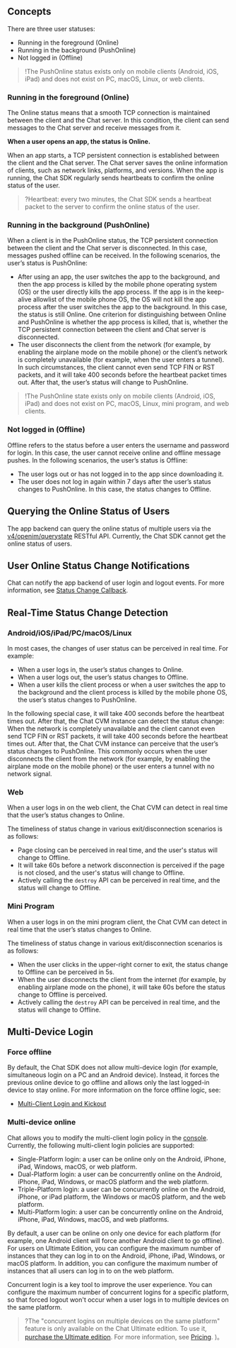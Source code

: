 
## Concepts
There are three user statuses:
- Running in the foreground (Online)
- Running in the background (PushOnline)
- Not logged in (Offline)

>!The PushOnline status exists only on mobile clients (Android, iOS, iPad) and does not exist on PC, macOS, Linux, or web clients.

### Running in the foreground (Online)
The Online status means that a smooth TCP connection is maintained between the client and the Chat server. In this condition, the client can send messages to the Chat server and receive messages from it.

**When a user opens an app, the status is Online.**

When an app starts, a TCP persistent connection is established between the client and the Chat server. The Chat server saves the online information of clients, such as network links, platforms, and versions. When the app is running, the Chat SDK regularly sends heartbeats to confirm the online status of the user.

>?Heartbeat: every two minutes, the Chat SDK sends a heartbeat packet to the server to confirm the online status of the user.

### Running in the background (PushOnline)
When a client is in the PushOnline status, the TCP persistent connection between the client and the Chat server is disconnected. In this case, messages pushed offline can be received.
In the following scenarios, the user’s status is PushOnline:

- After using an app, the user switches the app to the background, and then the app process is killed by the mobile phone operating system (OS) or the user directly kills the app process.
 If the app is in the keep-alive allowlist of the mobile phone OS, the OS will not kill the app process after the user switches the app to the background. In this case, the status is still Online. One criterion for distinguishing between Online and PushOnline is whether the app process is killed, that is, whether the TCP persistent connection between the client and Chat server is disconnected.
- The user disconnects the client from the network (for example, by enabling the airplane mode on the mobile phone) or the client’s network is completely unavailable (for example, when the user enters a tunnel).
 In such circumstances, the client cannot even send TCP FIN or RST packets, and it will take 400 seconds before the heartbeat packet times out. After that, the user’s status will change to PushOnline.

>!The PushOnline state exists only on mobile clients (Android, iOS, iPad) and does not exist on PC, macOS, Linux, mini program, and web clients.

### Not logged in (Offline)
Offline refers to the status before a user enters the username and password for login. In this case, the user cannot receive online and offline message pushes.
In the following scenarios, the user’s status is Offline:

- The user logs out or has not logged in to the app since downloading it.
- The user does not log in again within 7 days after the user’s status changes to PushOnline. In this case, the status changes to Offline.

## Querying the Online Status of Users
The app backend can query the online status of multiple users via the [v4/openim/querystate](https://intl.cloud.tencent.com/document/product/1047/35477) RESTful API.
Currently, the Chat SDK cannot get the online status of users.

## User Online Status Change Notifications
Chat can notify the app backend of user login and logout events. For more information, see [Status Change Callback](https://intl.cloud.tencent.com/document/product/1047/34357).

## Real-Time Status Change Detection
### Android/iOS/iPad/PC/macOS/Linux
In most cases, the changes of user status can be perceived in real time. For example:
- When a user logs in, the user’s status changes to Online.
- When a user logs out, the user’s status changes to Offline.
- When a user kills the client process or when a user switches the app to the background and the client process is killed by the mobile phone OS, the user’s status changes to PushOnline.

In the following special case, it will take 400 seconds before the heartbeat times out. After that, the Chat CVM instance can detect the status change:
When the network is completely unavailable and the client cannot even send TCP FIN or RST packets, it will take 400 seconds before the heartbeat times out. After that, the Chat CVM instance can perceive that the user’s status changes to PushOnline. This commonly occurs when the user disconnects the client from the network (for example, by enabling the airplane mode on the mobile phone) or the user enters a tunnel with no network signal.

### Web
When a user logs in on the web client, the Chat CVM can detect in real time that the user’s status changes to Online.

The timeliness of status change in various exit/disconnection scenarios is as follows:
- Page closing can be perceived in real time, and the user's status will change to Offline.
- It will take 60s before a network disconnection is perceived if the page is not closed, and the user's status will change to Offline.
- Actively calling the `destroy` API can be perceived in real time, and the status will change to Offline.

### Mini Program
When a user logs in on the mini program client, the Chat CVM can detect in real time that the user’s status changes to Online.

The timeliness of status change in various exit/disconnection scenarios is as follows:
- When the user clicks in the upper-right corner to exit, the status change to Offline can be perceived in 5s.
- When the user disconnects the client from the internet (for example, by enabling airplane mode on the phone), it will take 60s before the status change to Offline is perceived.
- Actively calling the `destroy` API can be perceived in real time, and the status will change to Offline.

## Multi-Device Login
### Force offline
By default, the Chat SDK does not allow multi-device login (for example, simultaneous login on a PC and an Android device). Instead, it forces the previous online device to go offline and allows only the last logged-in device to stay online. For more information on the force offline logic, see:

- [Multi-Client Login and Kickout](https://intl.cloud.tencent.com/document/product/1047/47971)


### Multi-device online
Chat allows you to modify the multi-client login policy in the [console](https://console.cloud.tencent.com/im). Currently, the following multi-client login policies are supported:
- Single-Platform login: a user can be online only on the Android, iPhone, iPad, Windows, macOS, or web platform.
- Dual-Platform login: a user can be concurrently online on the Android, iPhone, iPad, Windows, or macOS platform and the web platform.
- Triple-Platform login: a user can be concurrently online on the Android, iPhone, or iPad platform, the Windows or macOS platform, and the web platform.
- Multi-Platform login: a user can be concurrently online on the Android, iPhone, iPad, Windows, macOS, and web platforms.

By default, a user can be online on only one device for each platform (for example, one Android client will force another Android client to go offline). For users on Ultimate Edition, you can configure the maximum number of instances that they can log in to on the Android, iPhone, iPad, Windows, or macOS platform. In addition, you can configure the maximum number of instances that all users can log in to on the web platform.

Concurrent login is a key tool to improve the user experience. You can configure the maximum number of concurrent logins for a specific platform, so that forced logout won't occur when a user logs in to multiple devices on the same platform.
>?The "concurrent logins on multiple devices on the same platform" feature is only available on the Chat Ultimate edition. To use it, [purchase the Ultimate edition](https://buy.cloud.tencent.com/avc?from=17486). For more information, see [Pricing](https://www.tencentcloud.com/zh/document/product/1047/34349#.E5.9F.BA.E7.A1.80.E6.9C.8D.E5.8A.A1.E8.AF.A6.E6.83.85).
)。
